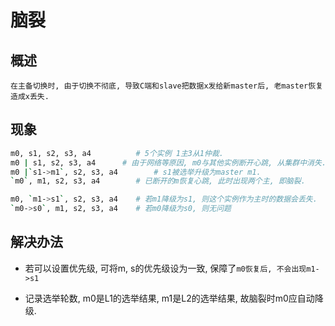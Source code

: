 # 脑裂

## 概述

    在主备切换时, 由于切换不彻底, 导致C端和slave把数据x发给新master后, 老master恢复造成x丢失.

## 现象

```bash
m0, s1, s2, s3, a4          # 5个实例 1主3从1仲裁.  
m0 | s1, s2, s3, a4      # 由于网络等原因, m0与其他实例断开心跳, 从集群中消失.  
m0 |`s1->m1`, s2, s3, a4        # s1被选举升级为master m1.  
`m0`, m1, s2, s3, a4        # 已断开的m恢复心跳, 此时出现两个主, 即脑裂.  

m0, `m1->s1`, s2, s3, a4    # 若m1降级为s1, 则这个实例作为主时的数据会丢失.  
`m0->s0`, m1, s2, s3, a4    # 若m0降级为s0, 则无问题
```

## 解决办法

- 若可以设置优先级, 可将m, s的优先级设为一致, 保障了`m0恢复后, 不会出现m1->s1`

- 记录选举轮数,  m0是L1的选举结果, m1是L2的选举结果, 故脑裂时m0应自动降级.
